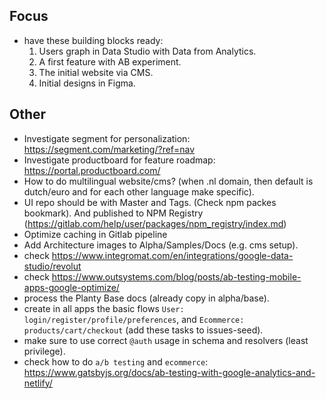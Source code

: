 ## Focus
- have these building blocks ready:
    1) Users graph in Data Studio with Data from Analytics.
    2) A first feature with AB experiment.
    3) The initial website via CMS.
    4) Initial designs in Figma.

## Other
- Investigate segment for personalization: https://segment.com/marketing/?ref=nav
- Investigate productboard for feature roadmap: https://portal.productboard.com/
- How to do multilingual website/cms? (when .nl domain, then default is dutch/euro and for each other language make specific).
- UI repo should be with Master and Tags. (Check npm packes bookmark). And published to NPM Registry (https://gitlab.com/help/user/packages/npm_registry/index.md)
- Optimize caching in Gitlab pipeline
- Add Architecture images to Alpha/Samples/Docs (e.g. cms setup).
- check https://www.integromat.com/en/integrations/google-data-studio/revolut
- check https://www.outsystems.com/blog/posts/ab-testing-mobile-apps-google-optimize/
- process the Planty Base docs (already copy in alpha/base).
- create in all apps the basic flows `User: login/register/profile/preferences`, and `Ecommerce: products/cart/checkout` (add these tasks to issues-seed).
- make sure to use correct `@auth` usage in schema and resolvers (least privilege).
- check how to do `a/b testing` and `ecommerce`: https://www.gatsbyjs.org/docs/ab-testing-with-google-analytics-and-netlify/
